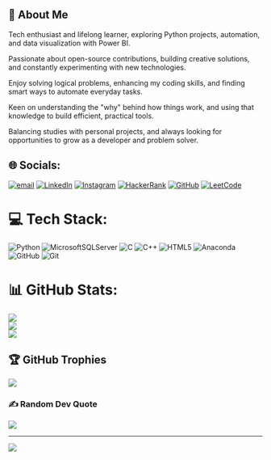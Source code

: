 ## 🌟 About Me

Tech enthusiast and lifelong learner, exploring Python projects, automation, and data visualization with Power BI.

Passionate about open-source contributions, building creative solutions, and constantly experimenting with new technologies.

Enjoy solving logical problems, enhancing my coding skills, and finding smart ways to automate everyday tasks.

Keen on understanding the "why" behind how things work, and using that knowledge to build efficient, practical tools.

Balancing studies with personal projects, and always looking for opportunities to grow as a developer and problem solver.

## 🌐 Socials:
[![email](https://img.shields.io/badge/Email-D14836?logo=gmail&logoColor=white)](mailto:achal.joshi.s.024@gmail.com)
[![LinkedIn](https://img.shields.io/badge/LinkedIn-0077B5?logo=linkedin&logoColor=white)](https://linkedin.com/in/achal-joshi-ace06)
[![Instagram](https://img.shields.io/badge/Instagram-E4405F?logo=instagram&logoColor=white)](https://instagram.com/ace_7291)
[![HackerRank](https://img.shields.io/badge/HackerRank-2EC866?logo=hackerrank&logoColor=white)](https://www.hackerrank.com/achaljoshi9998)
[![GitHub](https://img.shields.io/badge/GitHub-100000?logo=github&logoColor=white)](https://github.com/AchalJoshi06)
[![LeetCode](https://img.shields.io/badge/LeetCode-FFA116?logo=leetcode&logoColor=white)](https://leetcode.com/achaljoshi06)
 

# 💻 Tech Stack:
![Python](https://img.shields.io/badge/python-3670A0?style=for-the-badge&logo=python&logoColor=ffdd54) ![MicrosoftSQLServer](https://img.shields.io/badge/Microsoft%20SQL%20Server-CC2927?style=for-the-badge&logo=microsoft%20sql%20server&logoColor=white) ![C](https://img.shields.io/badge/c-%2300599C.svg?style=for-the-badge&logo=c&logoColor=white) ![C++](https://img.shields.io/badge/c++-%2300599C.svg?style=for-the-badge&logo=c%2B%2B&logoColor=white) ![HTML5](https://img.shields.io/badge/html5-%23E34F26.svg?style=for-the-badge&logo=html5&logoColor=white) ![Anaconda](https://img.shields.io/badge/Anaconda-%2344A833.svg?style=for-the-badge&logo=anaconda&logoColor=white) ![GitHub](https://img.shields.io/badge/github-%23121011.svg?style=for-the-badge&logo=github&logoColor=white) ![Git](https://img.shields.io/badge/git-%23F05033.svg?style=for-the-badge&logo=git&logoColor=white)
# 📊 GitHub Stats:
![](https://github-readme-stats.vercel.app/api?username=AchalJoshi06&theme=dark&hide_border=false&include_all_commits=false&count_private=false)<br/>
![](https://nirzak-streak-stats.vercel.app/?user=AchalJoshi06&theme=dark&hide_border=false)<br/>
![](https://github-readme-stats.vercel.app/api/top-langs/?username=AchalJoshi06&theme=dark&hide_border=false&include_all_commits=false&count_private=false&layout=compact)

## 🏆 GitHub Trophies
![](https://github-profile-trophy.vercel.app/?username=AchalJoshi06&theme=radical&no-frame=false&no-bg=true&margin-w=4)

### ✍️ Random Dev Quote
![](https://quotes-github-readme.vercel.app/api?type=horizontal&theme=radical)

---
[![](https://visitcount.itsvg.in/api?id=AchalJoshi06&icon=0&color=0)](https://visitcount.itsvg.in)

<!-- Proudly created with GPRM ( https://gprm.itsvg.in ) -->
